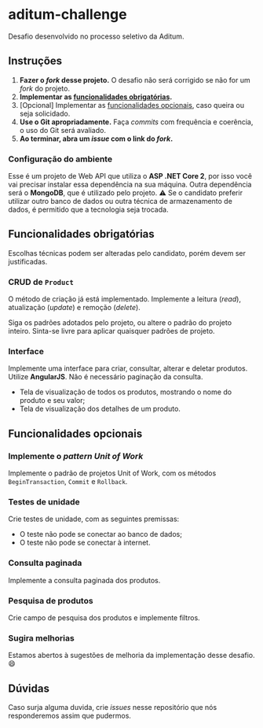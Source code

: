 # aditum-challenge

Desafio desenvolvido no processo seletivo da Aditum.

## Instruções

1. **Fazer o _fork_ desse projeto.** O desafio não será corrigido se não for um _fork_ do projeto.
2. **Implementar as [funcionalidades obrigatórias](##funcionalidades-obrigatórias).**
3. [Opcional] Implementar as [funcionalidades opcionais](##funcionalidades-opcionais), caso queira ou seja solicidado.
4. **Use o Git apropriadamente.** Faça _commits_ com frequência e coerência, o uso do Git será avaliado.
5. **Ao terminar, abra um _issue_ com o link do _fork_.**

### Configuração do ambiente

Esse é um projeto de Web API que utiliza o **ASP .NET Core 2**, por isso você vai precisar instalar essa dependência na sua máquina. Outra dependência será o **MongoDB**, que é utilizado pelo projeto. :warning: Se o candidato preferir utilizar outro banco de dados ou outra técnica de armazenamento de dados, é permitido que a tecnologia seja trocada.

## Funcionalidades obrigatórias

Escolhas técnicas podem ser alteradas pelo candidato, porém devem ser justificadas.

### CRUD de `Product`

O método de criação já está implementado. Implemente a leitura (_read_), atualização (_update_) e remoção (_delete_). 

Siga os padrões adotados pelo projeto, ou altere o padrão do projeto inteiro. Sinta-se livre para aplicar quaisquer padrões de projeto.

### Interface

Implemente uma interface para criar, consultar, alterar e deletar produtos. Utilize **AngularJS**. Não é necessário paginação da consulta.

* Tela de visualização de todos os produtos, mostrando o nome do produto e seu valor;
* Tela de visualização dos detalhes de um produto.

## Funcionalidades opcionais

### Implemente o _pattern Unit of Work_

Implemente o padrão de projetos Unit of Work, com os métodos `BeginTransaction`, `Commit` e `Rollback`.

### Testes de unidade

Crie testes de unidade, com as seguintes premissas:

* O teste não pode se conectar ao banco de dados;
* O teste não pode se conectar à internet.

### Consulta paginada

Implemente a consulta paginada dos produtos.

### Pesquisa de produtos

Crie campo de pesquisa dos produtos e implemente filtros.

### Sugira melhorias

Estamos abertos à sugestões de melhoria da implementação desse desafio. :smile:

## Dúvidas

Caso surja alguma duvida, crie _issues_ nesse repositório que nós responderemos assim que pudermos.